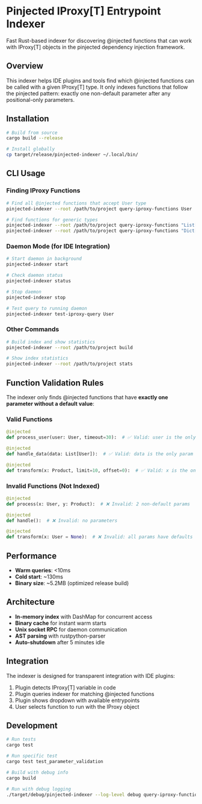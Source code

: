 # Pinjected IProxy[T] Entrypoint Indexer

Fast Rust-based indexer for discovering @injected functions that can work with IProxy[T] objects in the pinjected dependency injection framework.

## Overview

This indexer helps IDE plugins and tools find which @injected functions can be called with a given IProxy[T] type. It only indexes functions that follow the pinjected pattern: exactly one non-default parameter after any positional-only parameters.

## Installation

```bash
# Build from source
cargo build --release

# Install globally
cp target/release/pinjected-indexer ~/.local/bin/
```

## CLI Usage

### Finding IProxy Functions

```bash
# Find all @injected functions that accept User type
pinjected-indexer --root /path/to/project query-iproxy-functions User

# Find functions for generic types
pinjected-indexer --root /path/to/project query-iproxy-functions "List[User]"
pinjected-indexer --root /path/to/project query-iproxy-functions "Dict[str, User]"
```

### Daemon Mode (for IDE Integration)

```bash
# Start daemon in background
pinjected-indexer start

# Check daemon status
pinjected-indexer status

# Stop daemon
pinjected-indexer stop

# Test query to running daemon
pinjected-indexer test-iproxy-query User
```

### Other Commands

```bash
# Build index and show statistics
pinjected-indexer --root /path/to/project build

# Show index statistics
pinjected-indexer --root /path/to/project stats
```

## Function Validation Rules

The indexer only finds @injected functions that have **exactly one parameter without a default value**:

### Valid Functions
```python
@injected
def process_user(user: User, timeout=30):  # ✅ Valid: user is the only non-default param

@injected
def handle_data(data: List[User]):  # ✅ Valid: data is the only param

@injected
def transform(x: Product, limit=10, offset=0):  # ✅ Valid: x is the only non-default param
```

### Invalid Functions (Not Indexed)
```python
@injected
def process(x: User, y: Product):  # ❌ Invalid: 2 non-default params

@injected
def handle():  # ❌ Invalid: no parameters

@injected
def transform(x: User = None):  # ❌ Invalid: all params have defaults
```

## Performance

- **Warm queries**: <10ms
- **Cold start**: ~130ms
- **Binary size**: ~5.2MB (optimized release build)

## Architecture

- **In-memory index** with DashMap for concurrent access
- **Binary cache** for instant warm starts
- **Unix socket RPC** for daemon communication
- **AST parsing** with rustpython-parser
- **Auto-shutdown** after 5 minutes idle

## Integration

The indexer is designed for transparent integration with IDE plugins:

1. Plugin detects IProxy[T] variable in code
2. Plugin queries indexer for matching @injected functions
3. Plugin shows dropdown with available entrypoints
4. User selects function to run with the IProxy object

## Development

```bash
# Run tests
cargo test

# Run specific test
cargo test test_parameter_validation

# Build with debug info
cargo build

# Run with debug logging
./target/debug/pinjected-indexer --log-level debug query-iproxy-functions User
```